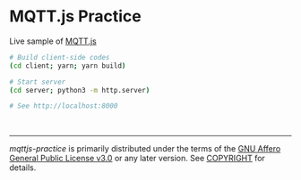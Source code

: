MQTT.js Practice
========
Live sample of [MQTT.js]

```bash
# Build client-side codes
(cd client; yarn; yarn build)

# Start server
(cd server; python3 -m http.server)

# See http://localhost:8000
```

&nbsp;

--------

*mqttjs-practice* is primarily distributed under the terms of the [GNU Affero
General Public License v3.0] or any later version. See [COPYRIGHT] for details.

[MQTT.js]: https://github.com/mqttjs/MQTT.js
[GNU Affero General Public License v3.0]: LICENSE
[COPYRIGHT]: COPYRIGHT
